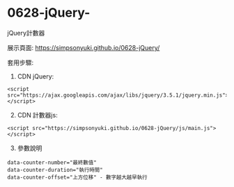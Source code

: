 # 0628-jQuery-
jQuery計數器

展示頁面: https://simpsonyuki.github.io/0628-jQuery/

套用步驟: 
1. CDN jQuery:
```
<script src="https://ajax.googleapis.com/ajax/libs/jquery/3.5.1/jquery.min.js"></script>
```
2. CDN 計數器js:
```
<script src="https://simpsonyuki.github.io/0628-jQuery/js/main.js"></script>
```
3. 參數說明
```
data-counter-number="最終數值"
data-counter-duration="執行時間"
data-counter-offset="上方位移" - 數字越大越早執行
```